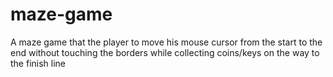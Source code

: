 # maze-game
A maze game that the player to move his mouse cursor from the start to the end without touching the borders while collecting coins/keys on the way to the finish line
